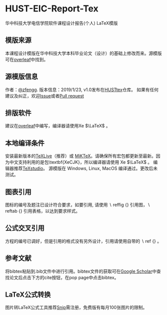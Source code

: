 # HUST-EIC-Report-Tex
华中科技大学电信学院软件课程设计报告(个人) LaTeX模版

## 模版来源
本课程设计模版在华中科技大学本科毕业论文（设计）的基础上修改而来。源模版可在[overleaf](https://www.overleaf.com/latex/templates/husttex-hua-zhong-ke-ji-da-xue-ben-ke-lun-wen-xi-lie-mo-ban/ydnfhgxgsxkn)中找到。
    
## 源模版信息 
作者：[@zfengg](https://github.com/zfengg). 版本信息：2019/1/23, v1.0发布在[HUSTtex](https://github.com/zfengg/HUSTtex)仓库。 如果有任何建议及纠正，欢迎[Issue](https://github.com/zfengg/HUSTtex/issues)或者[Pull request](https://github.com/zfengg/HUSTtex/pulls)

## 排版软件
建议在[overleaf](https://www.overleaf.com)中编写，编译器请使用Xe $\LaTeX$ 。
    
## 本地编译条件
安装最新版本的[TeXLive](http://www.tug.org/texlive/)（推荐）或 [MiKTeX](http://miktex.org/)。请确保所有宏包都更新至最新。因为中文支持利用的是包\textbf{XeCJK}，所以编译器请使用 Xe $\LaTeX$ 。 编辑器推荐[TeXstudio](http://texstudio.sourceforge.net/)。 源模版在 Windows, Linux, MacOS 编译通过。更改后未测试。

## 图表引用
图标的编号及题注已设计符合要求，如要引用, 请使用 $\backslash$ reffig $\lbrace\rbrace$ 引用图，$\backslash$ reftab $\lbrace\rbrace$ 引用表格，以达到要求样式。


## 公式交叉引用
方程的编号已调好，但是引用的格式没有另外设计，引用请使用自带的 $\backslash$ ref $\lbrace\rbrace$ 。

## 参考文献
将bibtex粘贴到.bib文件中进行引用。bibtex文件的获取可在[Google Scholar](https://scholar.google.com)中查找论文后点击下方的cite按钮，在pop page中点击bibtex。

## LaTeX公式转换
图片转LaTeX公式工具推荐[Snip](https://snip.mathpix.com)需注册，免费版有每月100张图片的限制。
